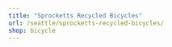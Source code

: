 ```yaml
---
title: "Sprocketts Recycled Bicycles"
url: /seattle/sprocketts-recycled-bicycles/
shop: bicycle
---
```

